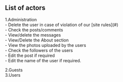 <h2>List of actors </h2>
  1.Administration <br> 
  - Delete the user in case of violation of our [site rules](#) <br>
  - Check the posts/comments <br>
  - View/delete the messages <br>
  - View/Delete the About section <br>
  - View the photos uploaded by the users <br>
  - Check the followers of the users <br>
  - Edit the post if required <br>
  - Edit the name of the user if required. <br>
  
  2.Guests <br>
  3.Users <br>
  
  
  
